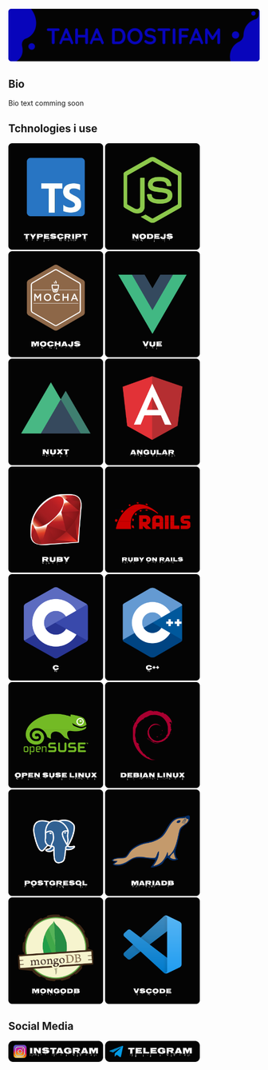 ![](./images/frame1.png)

## Bio
Bio text comming soon

## Tchnologies i use  
<img src="./images/ts.png" width="190"/>
<img src="./images/nodejs.png" width="190"/>
<img src="./images/mochajs.png" width="190"/>
<img src="./images/vue.png" width="190"/>
<img src="./images/nuxt.png" width="190"/>
<img src="./images/angular.png" width="190"/>
<img src="./images/ruby.png" width="190"/>
<img src="./images/rails.png" width="190"/>
<img src="./images/c.png" width="190"/>
<img src="./images/cpp.png" width="190"/>
<img src="./images/suse.png" width="190"/>
<img src="./images/debian.png" width="190"/>
<img src="./images/postgres.png" width="190"/>
<img src="./images/maria.png" width="190"/>
<img src="./images/mongo.png" width="190"/>
<img src="./images/vscode.png" width="190"/>

## Social Media  
<a href="https://instagram.com/tahadostifam131"><img src="./images/instagram.png" width="190"/></a>
<a href="https://t.me/maximilian_tepes"><img src="./images/telegram.png" width="190"/></a>
